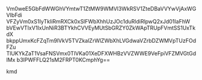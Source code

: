 Vm0weE5GbFdWWGhVYmtwT1ZtMW9WMVl3WkRSV1ZteDBaVVYwVjAxWGVIbFdi
VFZyVm0xS1IyTkliRmRXCk0xSlFWbXhhUzJOc1duRldiRlpwQ2xJd01IaFhW
bVEwVTIxV1IxUnNiR3BTYkhCVVEyMUtSbGRZY0ZkWApTRUpFVmtSS1UxTkdX
bkppUmxKcFZqTm9lVkV5TVZkalZrWlZWbXhLVGdwaVZrbDZWMVpTUzFOdFZu
TlUKYkZaT1VsaFNSVmx0TlVKa01XeDFXWHBzVVZWWE9VeFpiVFZMVGtGdlMx
b3lPWFFLQ21sM2FRPT0KCmphYg==

kmd